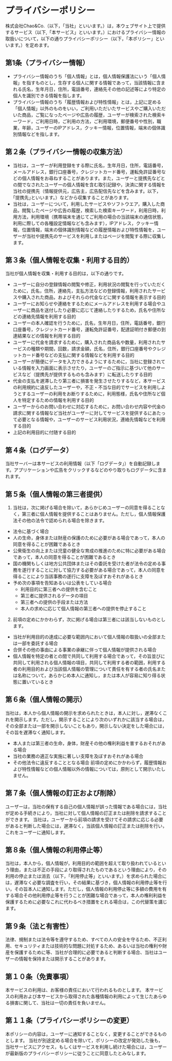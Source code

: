 # プライバシーポリシー
株式会社Chao&Co.（以下，「当社」といいます。）は，本ウェブサイト上で提供するサービス（以下,「本サービス」といいます。）におけるプライバシー情報の取扱いについて，以下の通りプライバシーポリシー（以下，「本ポリシー」といいます。）を定めます。

## 第1条（プライバシー情報）
- プライバシー情報のうち「個人情報」とは，個人情報保護法にいう「個人情報」を指すものとし，生存する個人に関する情報であって，当該情報に含まれる氏名，生年月日，住所，電話番号，連絡先その他の記述等により特定の個人を識別できる情報を指します。
- プライバシー情報のうち「履歴情報および特性情報」とは，上記に定める「個人情報」以外のものをいい，ご利用いただいたサービスやご購入いただいた商品，ご覧になったページや広告の履歴，ユーザーが検索された検索キーワード，ご利用日時，ご利用の方法，ご利用環境，郵便番号や性別，職業，年齢，ユーザーのIPアドレス，クッキー情報，位置情報，端末の個体識別情報などを指します。

## 第２条（プライバシー情報の収集方法）
- 当社は，ユーザーが利用登録をする際に氏名，生年月日，住所，電話番号，メールアドレス，銀行口座番号，クレジットカード番号，運転免許証番号などの個人情報をお尋ねすることがあります。また，ユーザーと提携先などとの間でなされたユーザーの個人情報を含む取引記録や，決済に関する情報を当社の提携先（情報提供元，広告主，広告配信先などを含みます。以下，｢提携先｣といいます。）などから収集することがあります。
- 当社は，ユーザーについて，利用したサービスやソフトウエア，購入した商品，閲覧したページや広告の履歴，検索した検索キーワード，利用日時，利用方法，利用環境（携帯端末を通じてご利用の場合の当該端末の通信状態，利用に際しての各種設定情報なども含みます），IPアドレス，クッキー情報，位置情報，端末の個体識別情報などの履歴情報および特性情報を，ユーザーが当社や提携先のサービスを利用しまたはページを閲覧する際に収集します。

## 第３条（個人情報を収集・利用する目的）
当社が個人情報を収集・利用する目的は，以下の通りです。
- ユーザーに自分の登録情報の閲覧や修正，利用状況の閲覧を行っていただくために，氏名，住所，連絡先，支払方法などの登録情報，利用されたサービスや購入された商品，およびそれらの代金などに関する情報を表示する目的
- ユーザーにお知らせや連絡をするためにメールアドレスを利用する場合やユーザーに商品を送付したり必要に応じて連絡したりするため，氏名や住所などの連絡先情報を利用する目的
- ユーザーの本人確認を行うために，氏名，生年月日，住所，電話番号，銀行口座番号，クレジットカード番号，運転免許証番号，配達証明付き郵便の到達結果などの情報を利用する目的
- ユーザーに代金を請求するために，購入された商品名や数量，利用されたサービスの種類や期間，回数，請求金額，氏名，住所，銀行口座番号やクレジットカード番号などの支払に関する情報などを利用する目的
- ユーザーが簡便にデータを入力できるようにするために，当社に登録されている情報を入力画面に表示させたり，ユーザーのご指示に基づいて他のサービスなど（提携先が提供するものも含みます）に転送したりする目的
- 代金の支払を遅滞したり第三者に損害を発生させたりするなど，本サービスの利用規約に違反したユーザーや，不正・不当な目的でサービスを利用しようとするユーザーの利用をお断りするために，利用態様，氏名や住所など個人を特定するための情報を利用する目的
- ユーザーからのお問い合わせに対応するために，お問い合わせ内容や代金の請求に関する情報など当社がユーザーに対してサービスを提供するにあたって必要となる情報や，ユーザーのサービス利用状況，連絡先情報などを利用する目的
- 上記の利用目的に付随する目的

## 第４条（ログデータ）
当社サーバーは本サービスの利用情報（以下「ログデータ」）を自動記録します。アプリケーションや広告をクリックするなどのやり取りもログデータに含まれます。

## 第５条（個人情報の第三者提供）
1. 当社は，次に掲げる場合を除いて，あらかじめユーザーの同意を得ることなく，第三者に個人情報を提供することはありません。ただし，個人情報保護法その他の法令で認められる場合を除きます。
- 法令に基づく場合
- 人の生命，身体または財産の保護のために必要がある場合であって，本人の同意を得ることが困難であるとき
- 公衆衛生の向上または児童の健全な育成の推進のために特に必要がある場合であって，本人の同意を得ることが困難であるとき
- 国の機関もしくは地方公共団体またはその委託を受けた者が法令の定める事務を遂行することに対して協力する必要がある場合であって，本人の同意を得ることにより当該事務の遂行に支障を及ぼすおそれがあるとき
- 予め次の事項を告知あるいは公表をしている場合
  - 利用目的に第三者への提供を含むこと
  - 第三者に提供されるデータの項目
  - 第三者への提供の手段または方法
  - 本人の求めに応じて個人情報の第三者への提供を停止すること
2. 前項の定めにかかわらず，次に掲げる場合は第三者には該当しないものとします。
- 当社が利用目的の達成に必要な範囲内において個人情報の取扱いの全部または一部を委託する場合
- 合併その他の事由による事業の承継に伴って個人情報が提供される場合
- 個人情報を特定の者との間で共同して利用する場合であって，その旨並びに共同して利用される個人情報の項目，共同して利用する者の範囲，利用する者の利用目的および当該個人情報の管理について責任を有する者の氏名または名称について，あらかじめ本人に通知し，または本人が容易に知り得る状態に置いているとき

## 第６条（個人情報の開示）
当社は，本人から個人情報の開示を求められたときは，本人に対し，遅滞なくこれを開示します。ただし，開示することにより次のいずれかに該当する場合は，その全部または一部を開示しないこともあり，開示しない決定をした場合には，その旨を遅滞なく通知します。
- 本人または第三者の生命，身体，財産その他の権利利益を害するおそれがある場合
- 当社の業務の適正な実施に著しい支障を及ぼすおそれがある場合
- その他法令に違反することとなる場合
前項の定めにかかわらず，履歴情報および特性情報などの個人情報以外の情報については，原則として開示いたしません。

## 第７条（個人情報の訂正および削除）
ユーザーは，当社の保有する自己の個人情報が誤った情報である場合には，当社が定める手続きにより，当社に対して個人情報の訂正または削除を請求することができます。
当社は，ユーザーから前項の請求を受けてその請求に応じる必要があると判断した場合には，遅滞なく，当該個人情報の訂正または削除を行い，これをユーザーに通知します。

## 第８条（個人情報の利用停止等）
当社は，本人から，個人情報が，利用目的の範囲を超えて取り扱われているという理由，または不正の手段により取得されたものであるという理由により，その利用の停止または消去（以下，「利用停止等」といいます。）を求められた場合には，遅滞なく必要な調査を行い，その結果に基づき，個人情報の利用停止等を行い，その旨本人に通知します。ただし，個人情報の利用停止等に多額の費用を有する場合その他利用停止等を行うことが困難な場合であって，本人の権利利益を保護するために必要なこれに代わるべき措置をとれる場合は，この代替策を講じます。

## 第９条（法と有害性）
法律、規制または法令等を遵守するため、すべての人の安全を守るため、不正利用、セキュリティまたは技術的な問題に対処するため、あるいは当社の権利や財産を保護するために等、当社が合理的に必要であると判断する場合、当社はユーザーの情報を保持または開示することがあります。

## 第１０条（免責事項）
本サービスの利用は、お客様の責任において行われるものとします。
本サービスの利用および本サービスから取得された各種情報の利用によって生じたあらゆる損害に関して、当社は一切の責任を負いません。

## 第１１条（プライバシーポリシーの変更）
本ポリシーの内容は，ユーザーに通知することなく，変更することができるものとします。
当社が別途定める場合を除いて，ポリシーの改定が発効した後も，当社サービスにアクセス，もしくはサービスを利用し続けた場合には，ユーザーが最新版のプライバシーポリシーに従うことに同意したとみなします。